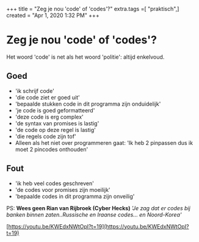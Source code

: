 +++
title = "Zeg je nou 'code' of 'codes'?"
extra.tags =[ "praktisch",]
created = "Apr 1, 2020 1:32 PM"
+++
# Zeg je nou 'code' of 'codes'?


Het woord 'code' is net als het woord 'politie': altijd enkelvoud.

## Goed

- 'ik schrijf code'
- 'die code ziet er goed uit'
- 'bepaalde stukken code in dit programma zijn onduidelijk'
- 'je code is goed geformatteerd'
- 'deze code is erg complex'
- 'de syntax van promises is lastig'
- 'de code op deze regel is lastig'
- 'die regels code zijn tof'
- Alleen als het niet over programmeren gaat: 'Ik heb 2 pinpassen dus ik moet 2 pincodes onthouden'

## Fout

- 'ik heb veel codes geschreven'
- 'de codes voor promises zijn moeilijk'
- 'bepaalde codes in dit programma zijn onveilig'

PS: **Wees geen Rian van Rijbroek (Cyber Hecks)** 
*'Je zag dat er codes bij banken binnen zaten..Russische en Iraanse codes... en Noord-Korea'*

[https://youtu.be/KWEdxNWtOpI?t=19](https://youtu.be/KWEdxNWtOpI?t=19)